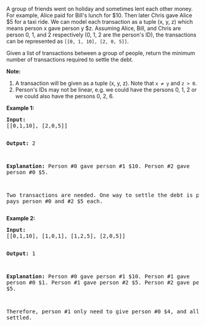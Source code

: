 <p>A group of friends went on holiday and sometimes lent each other money. For example, Alice paid for Bill's lunch for $10. Then later Chris gave Alice $5 for a taxi ride. We can model each transaction as a tuple (x, y, z) which means person x gave person y $z. Assuming Alice, Bill, and Chris are person 0, 1, and 2 respectively (0, 1, 2 are the person's ID), the transactions can be represented as <code>[[0, 1, 10], [2, 0, 5]]</code>.</p>

<p>Given a list of transactions between a group of people, return the minimum number of transactions required to settle the debt.</p>

<p><b>Note:</b>
<ol>
<li>A transaction will be given as a tuple (x, y, z). Note that <code>x &ne; y</code> and <code>z > 0</code>.</li>
<li>Person's IDs may not be linear, e.g. we could have the persons 0, 1, 2 or we could also have the persons 0, 2, 6.</li>
</ol>
</p>

<p><b>Example 1:</b>
<pre>
<b>Input:</b>
[[0,1,10], [2,0,5]]

<b>Output:</b>
2

<b>Explanation:</b>
Person #0 gave person #1 $10.
Person #2 gave person #0 $5.

Two transactions are needed. One way to settle the debt is person #1 pays person #0 and #2 $5 each.
</pre>
</p>

<p><b>Example 2:</b>
<pre>
<b>Input:</b>
[[0,1,10], [1,0,1], [1,2,5], [2,0,5]]

<b>Output:</b>
1

<b>Explanation:</b>
Person #0 gave person #1 $10.
Person #1 gave person #0 $1.
Person #1 gave person #2 $5.
Person #2 gave person #0 $5.

Therefore, person #1 only need to give person #0 $4, and all debt is settled.
</pre>
</p>
